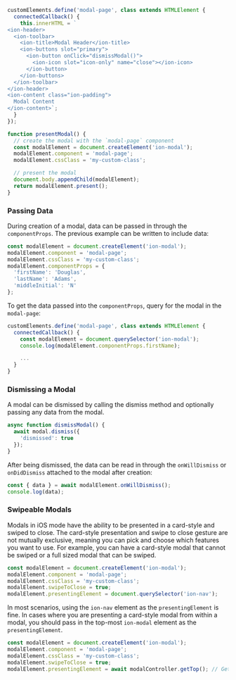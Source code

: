 
```javascript
customElements.define('modal-page', class extends HTMLElement {
  connectedCallback() {
    this.innerHTML = `
<ion-header>
  <ion-toolbar>
    <ion-title>Modal Header</ion-title>
    <ion-buttons slot="primary">
      <ion-button onClick="dismissModal()">
        <ion-icon slot="icon-only" name="close"></ion-icon>
      </ion-button>
    </ion-buttons>
  </ion-toolbar>
</ion-header>
<ion-content class="ion-padding">
  Modal Content
</ion-content>`;
  }
});

function presentModal() {
  // create the modal with the `modal-page` component
  const modalElement = document.createElement('ion-modal');
  modalElement.component = 'modal-page';
  modalElement.cssClass = 'my-custom-class';

  // present the modal
  document.body.appendChild(modalElement);
  return modalElement.present();
}
```

### Passing Data

During creation of a modal, data can be passed in through the `componentProps`. The previous example can be written to include data:

```javascript
const modalElement = document.createElement('ion-modal');
modalElement.component = 'modal-page';
modalElement.cssClass = 'my-custom-class';
modalElement.componentProps = {
  'firstName': 'Douglas',
  'lastName': 'Adams',
  'middleInitial': 'N'
};
```

To get the data passed into the `componentProps`, query for the modal in the `modal-page`:

```js
customElements.define('modal-page', class extends HTMLElement {
  connectedCallback() {
    const modalElement = document.querySelector('ion-modal');
    console.log(modalElement.componentProps.firstName);

    ...
  }
}
```


### Dismissing a Modal

A modal can be dismissed by calling the dismiss method and optionally passing any data from the modal.

```javascript
async function dismissModal() {
  await modal.dismiss({
    'dismissed': true
  });
}
```

After being dismissed, the data can be read in through the `onWillDismiss` or `onDidDismiss` attached to the modal after creation:

```javascript
const { data } = await modalElement.onWillDismiss();
console.log(data);
```


### Swipeable Modals

Modals in iOS mode have the ability to be presented in a card-style and swiped to close. The card-style presentation and swipe to close gesture are not mutually exclusive, meaning you can pick and choose which features you want to use. For example, you can have a card-style modal that cannot be swiped or a full sized modal that can be swiped.

```javascript
const modalElement = document.createElement('ion-modal');
modalElement.component = 'modal-page';
modalElement.cssClass = 'my-custom-class';
modalElement.swipeToClose = true;
modalElement.presentingElement = document.querySelector('ion-nav');
```

In most scenarios, using the `ion-nav` element as the `presentingElement` is fine. In cases where you are presenting a card-style modal from within a modal, you should pass in the top-most `ion-modal` element as the `presentingElement`.

```javascript
const modalElement = document.createElement('ion-modal');
modalElement.component = 'modal-page';
modalElement.cssClass = 'my-custom-class';
modalElement.swipeToClose = true;
modalElement.presentingElement = await modalController.getTop(); // Get the top-most ion-modal
```
